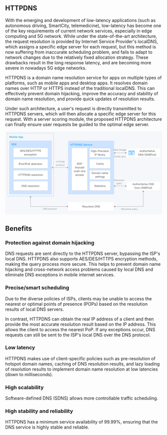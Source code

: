 ## HTTPDNS

With the emerging and development of low-latency applications (such as autonomous driving, SmartCity, telemedicine), low-latency has become one of the key requirements of current network services, especially in edge computing and 5G network. While under the state-of-the-art architecture, the request resolution is provided by Internet Service Provider's localDNS, which assigns a specific edge server for each request, but this method is now suffering from inaccurate scheduling problem, and fails to adapt to network changes due to the relatively fixed allocation strategy. These drawbacks result in the long response latency, and are becoming more severe in nowadays 5G edge networks.

HTTPDNS is a domain name resolution service for apps on multiple types of platforms, such as mobile apps and desktop apps. It resolves domain names over HTTP or HTTPS instead of the traditional localDNS. This can effectively prevent domain hijacking, improve the accuracy and stability of domain name resolution, and provide quick updates of resolution results.

Under such architecture, a user's request is directly transmitted to HTTPDNS servers, which will then allocate a specific edge server for this request. With a server scoring module, the proposed HTTPDNS architecture can finally ensure user requests be guided to the optimal edge server.

<img src="../../assets/HTTPDNS.png">

## Benefits

### Protection against domain hijacking

DNS requests are sent directly to the HTTPDNS server, bypassing the ISP's local DNS. HTTPDNS also supports AES/DES/HTTPS encryption methods, making the query process more secure. This helps to prevent domain name hijacking and cross-network access problems caused by local DNS and eliminate DNS exceptions in mobile internet services.

### Precise/smart scheduling

Due to the diverse policies of ISPs, clients may be unable to access the nearest or optimal points of presence (POPs) based on the resolution results of local DNS servers.

In contrast, HTTPDNS can obtain the real IP address of a client and then provide the most accurate resolution result based on the IP address. This allows the client to access the nearest PoP. If any exceptions occur, DNS requests can still be sent to the ISP's local DNS over the DNS protocol.

### Low latency

HTTPDNS makes use of client-specific policies such as pre-resolution of hotspot domain names, caching of DNS resolution results, and lazy loading of resolution results to implement domain name resolution at low latencies (down to milliseconds).

### High scalability

Software-defined DNS (SDNS) allows more controllable traffic scheduling.

### High stability and reliability

HTTPDNS has a minimum service availability of 99.99%, ensuring that the DNS service is highly stable and reliable.
